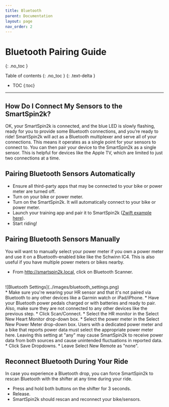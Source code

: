 ```yaml
---
title: Bluetooth
parent: Documentation
layout: page
nav_order: 2
---
```

# Bluetooth Pairing Guide
{: .no_toc }

Table of contents
{: .no_toc }
{: .text-delta }
- TOC
{:toc}
---

## How Do I Connect My Sensors to the SmartSpin2k?
OK, your SmartSpin2k is connected, and the blue LED is slowly flashing, ready for you to provide some Bluetooth connections, and you’re ready to ride! SmartSpin2k will act as a Bluetooth multiplexer and serve all of your connections.  This means it operates as a single point for your sensors to connect to.  You can then pair your device to the SmartSpin2k as a single sensor.  This is helpful for devices like the Apple TV, which are limited to just two connections at a time.

## Pairing Bluetooth Sensors Automatically
* Ensure all third-party apps that may be connected to your bike or power meter are turned off.
* Turn on your bike or power meter.
* Turn on the SmartSpin2k.  It will automatically connect to your bike or power meter.
* Launch your training app and pair it to SmartSpin2k ([Zwift example here](../getting-started/first-ride#pair-smartspin2k-to-your-training-app)).
* Start riding!

## Pairing Bluetooth Sensors Manually
You will want to manually select your power meter if you own a power meter and use it on a Bluetooth-enabled bike like the Schwinn IC4. This is also useful if you have multiple power meters or bikes nearby.

* From http://smartspin2k.local, click on Bluetooth Scanner.
<br/>
![Bluetooth Settings](../images/bluetooth_settings.png)
<br/>
* Make sure you're wearing your HR sensor and that it's not paired via Bluetooth to any other devices like a Garmin watch or iPad/iPhone.
* Have your Bluetooth power pedals charged or with batteries and ready to pair. Also, make sure they are not connected to any other devices like the previous step.
* Click Scan/Connect.
* Select the HR monitor in the Select New Heart Monitor drop-down box.
* Select the power meter in the Select New Power Meter drop-down box.  Users with a dedicated power meter and a bike that reports power data must select the appropriate power meter here.  Leaving this setting at "any" may cause SmartSpin2k to receive power data from both sources and cause unintended fluctuations in reported data.
* Click Save Dropdowns.
* Leave Select New Remote as "none".

## Reconnect Bluetooth During Your Ride
In case you experience a Bluetooth drop, you can force SmartSpin2k to rescan Bluetooth with the shifter at any time during your ride.

* Press and hold both buttons on the shifter for 3 seconds.
* Release.
* SmartSpin2k should rescan and reconnect your bike/sensors.
